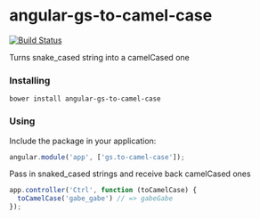 # angular-gs-to-camel-case

[![Build Status](https://secure.travis-ci.org/garbles/angular-gs-to-camel-case.png?branch=master)](https://travis-ci.org/garbles/angular-gs-to-camel-case)

Turns snake_cased string into a camelCased one

### Installing

`bower install angular-gs-to-camel-case`

### Using

Include the package in your application:

```javascript
angular.module('app', ['gs.to-camel-case']);
```

Pass in snaked_cased strings and receive back camelCased ones

```javascript
app.controller('Ctrl', function (toCamelCase) {
  toCamelCase('gabe_gabe') // => gabeGabe
});
```

